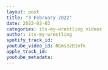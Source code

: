 ```yaml
---
layout: post
title: "3 February 2022"
date: 2022-02-03
categories: its-my-wrestling videos
author: its-my-wrestling
spotify_track_id: 
youtube_video_id: NGms3zB1nfk
apple_track_id: 
youtube_metadata: 
---
```

